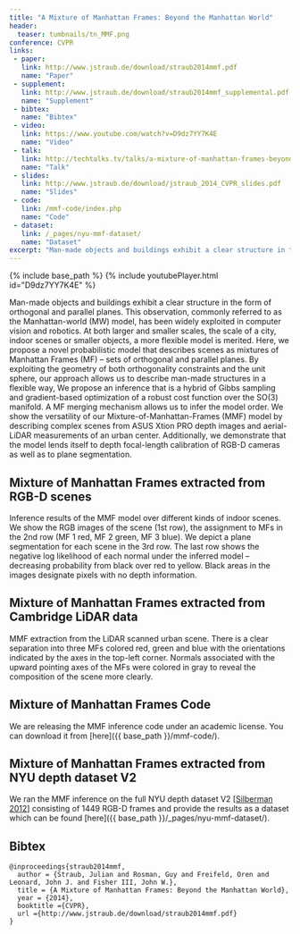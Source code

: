 ```yaml
---
title: "A Mixture of Manhattan Frames: Beyond the Manhattan World"
header:
  teaser: tumbnails/tn_MMF.png
conference: CVPR
links: 
 - paper: 
   link: http://www.jstraub.de/download/straub2014mmf.pdf
   name: "Paper"
 - supplement: 
   link: http://www.jstraub.de/download/straub2014mmf_supplemental.pdf
   name: "Supplement"
 - bibtex: 
   name: "Bibtex"
 - video: 
   link: https://www.youtube.com/watch?v=D9dz7YY7K4E
   name: "Video"
 - talk: 
   link: http://techtalks.tv/talks/a-mixture-of-manhattan-frames-beyond-the-manhattan-world/60355/
   name: "Talk"
 - slides: 
   link: http://www.jstraub.de/download/jstraub_2014_CVPR_slides.pdf
   name: "Slides"
 - code: 
   link: /mmf-code/index.php
   name: "Code"
 - dataset: 
   link: /_pages/nyu-mmf-dataset/
   name: "Dataset"
excerpt: "Man-made objects and buildings exhibit a clear structure in the form of orthogonal and parallel planes. This observation, commonly referred to as the Manhattan-world (MW) model, has been widely exploited in computer vision and robotics. At both larger and smaller scales, the scale of a city, indoor scenes or smaller objects, a more flexible model is merited. Here, we propose a novel probabilistic model that describes scenes as mixtures of Manhattan Frames (MF) - sets of orthogonal and parallel planes."
---
```


{% include base_path %}
{% include youtubePlayer.html id="D9dz7YY7K4E" %}

Man-made objects and buildings exhibit a clear structure in the form of
orthogonal and parallel planes. This observation, commonly referred to
as the Manhattan-world (MW) model, has been widely exploited in
computer vision and robotics. At both larger and smaller scales, the
scale of a city, indoor scenes or smaller objects, a more flexible
model is merited. Here, we propose a novel probabilistic model that
describes scenes as mixtures of Manhattan Frames (MF) – sets of
orthogonal and parallel planes. By exploiting the geometry of both
orthogonality constraints and the unit sphere, our approach allows us
to describe man-made structures in a flexible way, We propose an
inference that is a hybrid of Gibbs sampling and gradient-based
optimization of a robust cost function over the SO(3) manifold. A MF
merging mechanism allows us to infer the model order. We show the
versatility of our Mixture-of-Manhattan-Frames (MMF) model by
describing complex scenes from ASUS Xtion PRO depth images and
aerial-LiDAR measurements of an urban center. Additionally, we
demonstrate that the model lends itself to depth focal-length
calibration of RGB-D cameras as well as to plane segmentation.

##  Mixture of Manhattan Frames extracted from RGB-D scenes

Inference results of the MMF model over different kinds of indoor
scenes. We show the RGB images of the scene (1st row), the assignment
to MFs in the 2nd row (MF 1 red, MF 2 green, MF 3 blue). We depict a
plane segmentation for each scene in the 3rd row. The last row shows
the negative log likelihood of each normal under the inferred model –
decreasing probability from black over red to yellow. Black areas in
the images designate pixels with no depth information.

## Mixture of Manhattan Frames extracted from Cambridge LiDAR data

MMF extraction from the LiDAR scanned urban scene. There is a clear
separation into three MFs colored red, green and blue with the
orientations indicated by the axes in the top-left corner. Normals
associated with the upward pointing axes of the MFs were colored in
gray to reveal the composition of the scene more clearly.

## Mixture of Manhattan Frames Code

We are releasing the MMF inference code under an academic license. You
can download it from
[here]({{ base_path }}/mmf-code/).

## Mixture of Manhattan Frames extracted from NYU depth dataset V2

We ran the MMF inference on the full NYU depth dataset V2 [[Silberman
2012](http://cs.nyu.edu/~silberman/datasets/nyu_depth_v2.html)]
consisting of 1449 RGB-D frames and provide the results as a dataset
which can be found
[here]({{ base_path }}/_pages/nyu-mmf-dataset/).

## Bibtex <a id="bibtex"></a>
```
@inproceedings{straub2014mmf,
  author = {Straub, Julian and Rosman, Guy and Freifeld, Oren and Leonard, John J. and Fisher III, John W.},
  title = {A Mixture of Manhattan Frames: Beyond the Manhattan World},
  year = {2014},
  booktitle ={CVPR},
  url ={http://www.jstraub.de/download/straub2014mmf.pdf}
}
```
